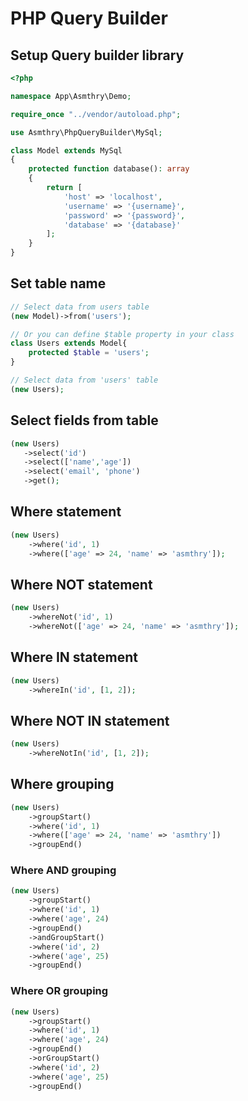 # PHP Query Builder

## Setup Query builder library

```PHP
<?php

namespace App\Asmthry\Demo;

require_once "../vendor/autoload.php";

use Asmthry\PhpQueryBuilder\MySql;

class Model extends MySql
{
    protected function database(): array
    {
        return [
            'host' => 'localhost',
            'username' => '{username}',
            'password' => '{password}',
            'database' => '{database}'
        ];
    }
}
```

## Set table name

```PHP
// Select data from users table
(new Model)->from('users'); 

// Or you can define $table property in your class
class Users extends Model{
    protected $table = 'users';
}

// Select data from 'users' table
(new Users); 
```

## Select fields from table

```PHP
(new Users)
   ->select('id')
   ->select(['name','age'])
   ->select('email', 'phone')
   ->get();
```

## Where statement

```PHP
(new Users)
    ->where('id', 1)
    ->where(['age' => 24, 'name' => 'asmthry']);
```
## Where NOT statement
```PHP
(new Users)
    ->whereNot('id', 1)
    ->whereNot(['age' => 24, 'name' => 'asmthry']);
```

## Where IN statement
```PHP
(new Users)
    ->whereIn('id', [1, 2]);
```

## Where NOT IN statement
```PHP
(new Users)
    ->whereNotIn('id', [1, 2]);
```
## Where grouping

```PHP
(new Users)
    ->groupStart()
    ->where('id', 1)
    ->where(['age' => 24, 'name' => 'asmthry'])
    ->groupEnd()
```
### Where AND grouping

```PHP
(new Users)
    ->groupStart()
    ->where('id', 1)
    ->where('age', 24)
    ->groupEnd()
    ->andGroupStart()
    ->where('id', 2)
    ->where('age', 25)
    ->groupEnd()
```
### Where OR grouping

```PHP
(new Users)
    ->groupStart()
    ->where('id', 1)
    ->where('age', 24)
    ->groupEnd()
    ->orGroupStart()
    ->where('id', 2)
    ->where('age', 25)
    ->groupEnd()
```
